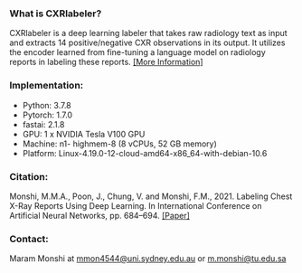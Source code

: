 ### What is CXRlabeler?
CXRlabeler is a deep learning labeler that takes raw radiology text as input and extracts 14 positive/negative CXR observations in its output. It utilizes the encoder learned from fine-tuning a language model on radiology reports in labeling these reports.
[[More Information]](https://doi.org/10.1007/978-3-030-86365-4_55) 


### Implementation:  
- Python: 3.7.8 
- Pytorch: 1.7.0
- fastai: 2.1.8
- GPU: 1 x NVIDIA Tesla V100 GPU
- Machine: n1- highmem-8 (8 vCPUs, 52 GB memory)
- Platform: Linux-4.19.0-12-cloud-amd64-x86_64-with-debian-10.6


### Citation:
Monshi, M.M.A., Poon, J., Chung, V. and Monshi, F.M., 2021. Labeling Chest X-Ray Reports Using Deep Learning. In International Conference on Artificial Neural Networks, pp. 684–694. [[Paper]](https://doi.org/10.1007/978-3-030-86365-4_55) 

### Contact: 
Maram Monshi at mmon4544@uni.sydney.edu.au or m.monshi@tu.edu.sa 
